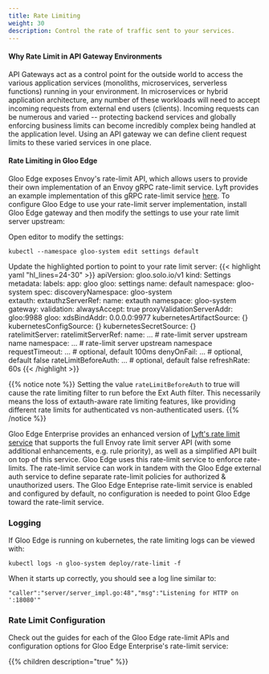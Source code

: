 ```yaml
---
title: Rate Limiting
weight: 30
description: Control the rate of traffic sent to your services.
---
```


#### Why Rate Limit in API Gateway Environments
API Gateways act as a control point for the outside world to access the various application services 
(monoliths, microservices, serverless functions) running in your environment. In microservices or hybrid application 
architecture, any number of these workloads will need to accept incoming requests from external end users (clients). 
Incoming requests can be numerous and varied -- protecting backend services and globally enforcing business limits 
can become incredibly complex being handled at the application level. Using an API gateway we can define client
request limits to these varied services in one place.

#### Rate Limiting in Gloo Edge

Gloo Edge exposes Envoy's rate-limit API, which allows users to provide their own implementation of an Envoy gRPC rate-limit
service. Lyft provides an example implementation of this gRPC rate-limit service 
[here](https://github.com/lyft/ratelimit). To configure Gloo Edge to use your rate-limit server implementation,
install Gloo Edge gateway and then modify the settings to use your rate limit server upstream:

Open editor to modify the settings:
```shell script
kubectl --namespace gloo-system edit settings default
```

Update the highlighted portion to point to your rate limit server:
{{< highlight yaml "hl_lines=24-30" >}}
apiVersion: gloo.solo.io/v1
kind: Settings
metadata:
  labels:
    app: gloo
    gloo: settings
  name: default
  namespace: gloo-system
spec:
  discoveryNamespace: gloo-system  
  extauth:
    extauthzServerRef:
      name: extauth
      namespace: gloo-system
  gateway:
    validation:
      alwaysAccept: true
      proxyValidationServerAddr: gloo:9988
  gloo:
    xdsBindAddr: 0.0.0.0:9977
  kubernetesArtifactSource: {}
  kubernetesConfigSource: {}
  kubernetesSecretSource: {}      
  ratelimitServer:
    ratelimitServerRef:
      name: ...        # rate-limit server upstream name
      namespace: ...   # rate-limit server upstream namespace
    requestTimeout: ...      # optional, default 100ms
    denyOnFail: ...          # optional, default false
    rateLimitBeforeAuth: ... # optional, default false
  refreshRate: 60s
{{< /highlight  >}}

{{% notice note %}}
Setting the value `rateLimitBeforeAuth` to true will cause the rate limiting filter to run before the Ext Auth filter.
This necessarily means the loss of extauth-aware rate limiting features, like providing different rate limits for authenticated
vs non-authenticated users.
{{% /notice %}}

Gloo Edge Enterprise provides an enhanced version of [Lyft's rate limit service](https://github.com/lyft/ratelimit) that
supports the full Envoy rate limit server API (with some additional enhancements, e.g. rule priority), as well as a
simplified API built on top of this service. Gloo Edge uses this rate-limit service to enforce rate-limits. The rate-limit
service can work in tandem with the Gloo Edge external auth service to define separate rate-limit policies for authorized &
unauthorized users. The Gloo Edge Enteprise rate-limit service is enabled and configured by default, no configuration is needed
to point Gloo Edge toward the rate-limit service.

### Logging

If Gloo Edge is running on kubernetes, the rate limiting logs can be viewed with:
```
kubectl logs -n gloo-system deploy/rate-limit -f
```

When it starts up correctly, you should see a log line similar to:
```
"caller":"server/server_impl.go:48","msg":"Listening for HTTP on ':18080'"
```

### Rate Limit Configuration

Check out the guides for each of the Gloo Edge rate-limit APIs and configuration options for Gloo Edge Enterprise's rate-limit
service:

{{% children description="true" %}}
